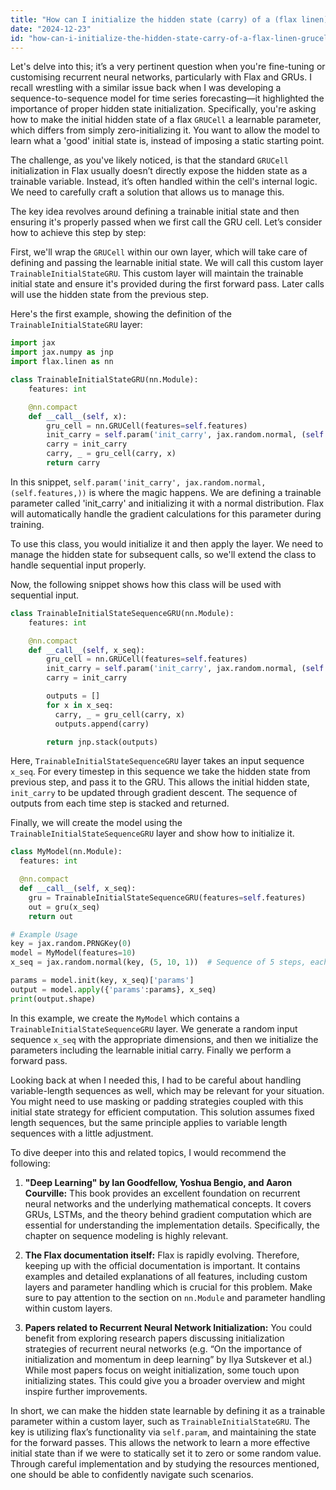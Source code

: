 ```yaml
---
title: "How can I initialize the hidden state (carry) of a (flax linen) GRUCell as a learnable parameter (e.g. using model.init)?"
date: "2024-12-23"
id: "how-can-i-initialize-the-hidden-state-carry-of-a-flax-linen-grucell-as-a-learnable-parameter-eg-using-modelinit"
---
```


Let's delve into this; it’s a very pertinent question when you're fine-tuning or customising recurrent neural networks, particularly with Flax and GRUs. I recall wrestling with a similar issue back when I was developing a sequence-to-sequence model for time series forecasting—it highlighted the importance of proper hidden state initialization. Specifically, you're asking how to make the initial hidden state of a flax `GRUCell` a learnable parameter, which differs from simply zero-initializing it. You want to allow the model to learn what a 'good' initial state is, instead of imposing a static starting point.

The challenge, as you've likely noticed, is that the standard `GRUCell` initialization in Flax usually doesn’t directly expose the hidden state as a trainable variable. Instead, it’s often handled within the cell's internal logic. We need to carefully craft a solution that allows us to manage this.

The key idea revolves around defining a trainable initial state and then ensuring it's properly passed when we first call the GRU cell. Let’s consider how to achieve this step by step:

First, we'll wrap the `GRUCell` within our own layer, which will take care of defining and passing the learnable initial state. We will call this custom layer `TrainableInitialStateGRU`. This custom layer will maintain the trainable initial state and ensure it's provided during the first forward pass. Later calls will use the hidden state from the previous step.

Here's the first example, showing the definition of the `TrainableInitialStateGRU` layer:

```python
import jax
import jax.numpy as jnp
import flax.linen as nn

class TrainableInitialStateGRU(nn.Module):
    features: int

    @nn.compact
    def __call__(self, x):
        gru_cell = nn.GRUCell(features=self.features)
        init_carry = self.param('init_carry', jax.random.normal, (self.features,))
        carry = init_carry
        carry, _ = gru_cell(carry, x)
        return carry
```

In this snippet, `self.param('init_carry', jax.random.normal, (self.features,))` is where the magic happens. We are defining a trainable parameter called 'init_carry' and initializing it with a normal distribution. Flax will automatically handle the gradient calculations for this parameter during training.

To use this class, you would initialize it and then apply the layer. We need to manage the hidden state for subsequent calls, so we'll extend the class to handle sequential input properly.

Now, the following snippet shows how this class will be used with sequential input.

```python
class TrainableInitialStateSequenceGRU(nn.Module):
    features: int

    @nn.compact
    def __call__(self, x_seq):
        gru_cell = nn.GRUCell(features=self.features)
        init_carry = self.param('init_carry', jax.random.normal, (self.features,))
        carry = init_carry

        outputs = []
        for x in x_seq:
          carry, _ = gru_cell(carry, x)
          outputs.append(carry)

        return jnp.stack(outputs)
```

Here, `TrainableInitialStateSequenceGRU` layer takes an input sequence `x_seq`. For every timestep in this sequence we take the hidden state from previous step, and pass it to the GRU. This allows the initial hidden state, `init_carry` to be updated through gradient descent. The sequence of outputs from each time step is stacked and returned.

Finally, we will create the model using the `TrainableInitialStateSequenceGRU` layer and show how to initialize it.

```python
class MyModel(nn.Module):
  features: int

  @nn.compact
  def __call__(self, x_seq):
    gru = TrainableInitialStateSequenceGRU(features=self.features)
    out = gru(x_seq)
    return out

# Example Usage
key = jax.random.PRNGKey(0)
model = MyModel(features=10)
x_seq = jax.random.normal(key, (5, 10, 1))  # Sequence of 5 steps, each with input size of 1.

params = model.init(key, x_seq)['params']
output = model.apply({'params':params}, x_seq)
print(output.shape)
```

In this example, we create the `MyModel` which contains a `TrainableInitialStateSequenceGRU` layer. We generate a random input sequence `x_seq` with the appropriate dimensions, and then we initialize the parameters including the learnable initial carry. Finally we perform a forward pass.

Looking back at when I needed this, I had to be careful about handling variable-length sequences as well, which may be relevant for your situation. You might need to use masking or padding strategies coupled with this initial state strategy for efficient computation. This solution assumes fixed length sequences, but the same principle applies to variable length sequences with a little adjustment.

To dive deeper into this and related topics, I would recommend the following:

1. **"Deep Learning" by Ian Goodfellow, Yoshua Bengio, and Aaron Courville:** This book provides an excellent foundation on recurrent neural networks and the underlying mathematical concepts. It covers GRUs, LSTMs, and the theory behind gradient computation which are essential for understanding the implementation details. Specifically, the chapter on sequence modeling is highly relevant.

2. **The Flax documentation itself:** Flax is rapidly evolving. Therefore, keeping up with the official documentation is important. It contains examples and detailed explanations of all features, including custom layers and parameter handling which is crucial for this problem. Make sure to pay attention to the section on `nn.Module` and parameter handling within custom layers.

3. **Papers related to Recurrent Neural Network Initialization:** You could benefit from exploring research papers discussing initialization strategies of recurrent neural networks (e.g. “On the importance of initialization and momentum in deep learning” by Ilya Sutskever et al.) While most papers focus on weight initialization, some touch upon initializing states. This could give you a broader overview and might inspire further improvements.

In short, we can make the hidden state learnable by defining it as a trainable parameter within a custom layer, such as `TrainableInitialStateGRU`. The key is utilizing flax’s functionality via `self.param`, and maintaining the state for the forward passes. This allows the network to learn a more effective initial state than if we were to statically set it to zero or some random value. Through careful implementation and by studying the resources mentioned, one should be able to confidently navigate such scenarios.
